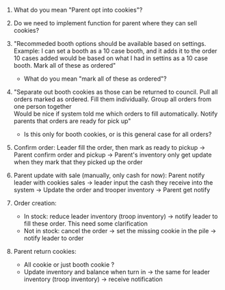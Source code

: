 1) What do you mean "Parent opt into cookies"?

2) Do we need to implement function for parent where they can sell cookies?

3) "Recommeded booth options should be available based on settings. Example: I can set a booth as a 10 case booth, and it adds it to the order 10 cases added would be based on what I had in settins as a 10 case booth. Mark all of these as ordered"
    - What do you mean "mark all of these as ordered"?

4) "Separate out booth cookies as those can be returned to council. Pull all orders marked as ordered. Fill  them individually. Group all orders from one person together  
Would be nice if system told me which orders to fill automatically. Notify parents that orders are ready for pick up"
    - Is this only for booth cookies, or is this general case for all orders?

5) Confirm order: Leader fill the order, then mark as ready to pickup -> Parent confirm order and pickup -> Parent's inventory only get update when they mark that they picked up the order

6) Parent update with sale (manually, only cash for now): Parent notify leader with cookies sales -> leader input the cash they receive into the system -> Update the order and trooper inventory -> Parent get notify 

7) Order creation: 
    - In stock: reduce leader inventory (troop inventory) -> notify leader to fill these order. This need some clarification
    - Not in stock: cancel the order -> set the missing cookie in the pile -> notify leader to order

8) Parent return cookies: 
    - All cookie or just booth cookie ?
    - Update inventory and balance when turn in -> the same for leader inventory (troop inventory) -> receive notification